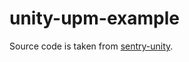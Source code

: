 # unity-upm-example

Source code is taken from [sentry-unity](https://github.com/getsentry/sentry-unity).
